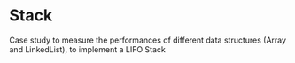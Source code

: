 # Stack
Case study to measure the performances of different data structures (Array and LinkedList), to implement a LIFO Stack
